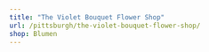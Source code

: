 ```yaml
---
title: "The Violet Bouquet Flower Shop"
url: /pittsburgh/the-violet-bouquet-flower-shop/
shop: Blumen
---
```

